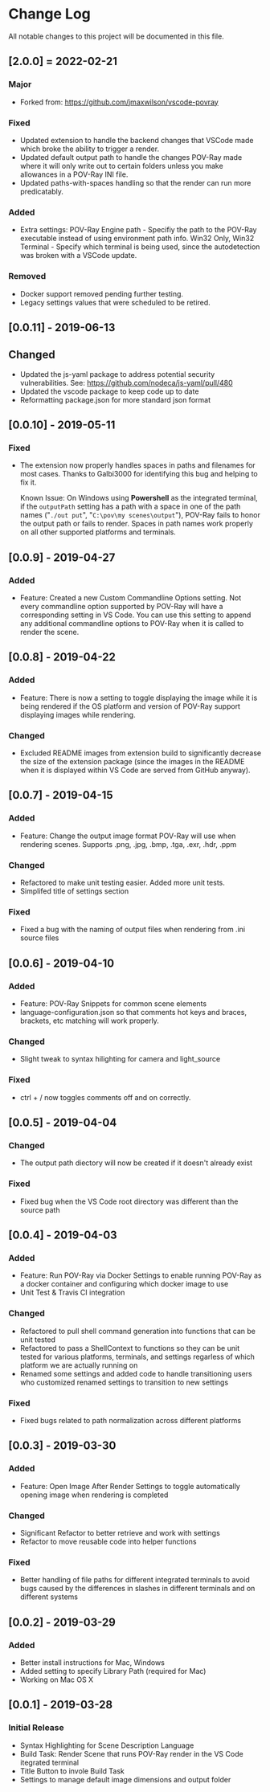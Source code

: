 
# Change Log
All notable changes to this project will be documented in this file.

## [2.0.0] = 2022-02-21

### Major

- Forked from: https://github.com/jmaxwilson/vscode-povray 

### Fixed

- Updated extension to handle the backend changes that VSCode made which broke the ability to trigger a render.
- Updated default output path to handle the changes POV-Ray made where it will only write out to certain folders unless you make allowances in a POV-Ray INI file.
- Updated paths-with-spaces handling so that the render can run more predicatably.

### Added

- Extra settings:
  POV-Ray Engine path - Specifiy the path to the POV-Ray executable instead of using environment path info.
  Win32 Only, Win32 Terminal - Specify which terminal is being used, since the autodetection was broken with a VSCode update.

### Removed

- Docker support removed pending further testing.
- Legacy settings values that were scheduled to be retired.

## [0.0.11] - 2019-06-13

## Changed

- Updated the js-yaml package to address potential security vulnerabilities. See: https://github.com/nodeca/js-yaml/pull/480
- Updated the vscode package to keep code up to date
- Reformatting package.json for more standard json format

## [0.0.10] - 2019-05-11

### Fixed

- The extension now properly handles spaces in paths and filenames for most cases. Thanks to Galbi3000 for identifying this bug and helping to fix it. 

    Known Issue: On Windows using **Powershell** as the integrated terminal, if the `outputPath` setting has a path with a space in one of the path names ("`./out put`", "`C:\pov\my scenes\output`"), POV-Ray fails to honor the output path or fails to render. Spaces in path names work properly on all other supported platforms and terminals.

## [0.0.9] - 2019-04-27

### Added

- Feature: Created a new Custom Commandline Options setting. Not every commandline option supported by POV-Ray will have a corresponding setting in VS Code. You can use this setting to append any additional commandline options to POV-Ray when it is called to render the scene.

## [0.0.8] - 2019-04-22

### Added

- Feature: There is now a setting to toggle displaying the image while it is being rendered if the OS platform and version of POV-Ray support displaying images while rendering.

### Changed

- Excluded README images from extension build to significantly decrease the size of the extension package (since the images in the README when it is displayed within VS Code are served from GitHub anyway).

## [0.0.7] - 2019-04-15

### Added

- Feature: Change the output image format POV-Ray will use when rendering scenes. Supports .png, .jpg, .bmp, .tga, .exr, .hdr, .ppm

### Changed

- Refactored to make unit testing easier. Added more unit tests.
- Simplifed title of settings section

### Fixed

- Fixed a bug with the naming of output files when rendering from .ini source files

## [0.0.6] - 2019-04-10

### Added

- Feature: POV-Ray Snippets for common scene elements
- language-configuration.json so that comments hot keys and braces, brackets, etc  matching will work properly.

### Changed

- Slight tweak to syntax hilighting for camera and light_source

### Fixed

- ctrl + / now toggles comments off and on correctly.

## [0.0.5] - 2019-04-04

### Changed

- The output path diectory will now be created if it doesn't already exist

### Fixed

- Fixed bug when the VS Code root directory was different than the source path

## [0.0.4] - 2019-04-03

### Added

- Feature: Run POV-Ray via Docker
  Settings to enable running POV-Ray as a docker container and configuring which docker image to use
- Unit Test & Travis CI integration

### Changed

- Refactored to pull shell command generation into functions that can be unit tested
- Refactored to pass a ShellContext to functions so they can be unit tested for various
  platforms, terminals, and settings regarless of which platform we are actually running on
- Renamed some settings and added code to handle transitioning users who customized renamed
  settings to transition to new settings

### Fixed

- Fixed bugs related to path normalization across different platforms
  
## [0.0.3] - 2019-03-30
 
### Added

- Feature: Open Image After Render
  Settings to toggle automatically opening image when rendering is completed

### Changed

- Significant Refactor to better retrieve and work with settings
- Refactor to move reusable code into helper functions

### Fixed

- Better handling of file paths for different integrated terminals to avoid bugs caused by the differences in slashes in different terminals and on different systems

## [0.0.2] - 2019-03-29
  
### Added

- Better install instructions for Mac, Windows
- Added setting to specify Library Path (required for Mac)
- Working on Mac OS X
  
## [0.0.1] - 2019-03-28
 
### Initial Release

- Syntax Highlighting for Scene Description Language
- Build Task: Render Scene that runs POV-Ray render in the VS Code itegrated terminal
- Title Button to invole Build Task
- Settings to manage default image dimensions and output folder
